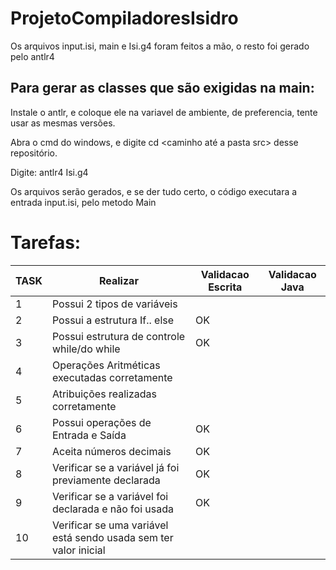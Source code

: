 # ProjetoCompiladoresIsidro

Os arquivos input.isi, main e Isi.g4 foram feitos a mão, o resto foi gerado pelo antlr4

## Para gerar as classes que são exigidas na main:

Instale o antlr, e coloque ele na variavel de ambiente, de preferencia, tente usar as mesmas versões.

Abra o cmd do windows, e digite cd <caminho até a pasta src> desse repositório.

Digite: antlr4 Isi.g4


Os arquivos serão gerados, e se der tudo certo, o código executara a entrada input.isi, pelo metodo Main


# Tarefas:

| TASK | Realizar                                                         | Validacao Escrita | Validacao Java |
|------|------------------------------------------------------------------|-------------------|----------------|
| 1    | Possui 2 tipos de variáveis                                      |                   |                |
| 2    | Possui a estrutura If.. else                                     | OK                |                |
| 3    | Possui estrutura de controle while/do while                      | OK                |                |
| 4    | Operações Aritméticas executadas corretamente                    |                   |                |
| 5    | Atribuições realizadas corretamente                              |                   |                |
| 6    | Possui operações de Entrada e Saída                              | OK                |                |
| 7    | Aceita números decimais                                          | OK                |                |
| 8    | Verificar se a variável já foi previamente declarada             | OK                |                |
| 9    | Verificar se a variável foi declarada e não foi usada            | OK                |                |
| 10   | Verificar se uma variável está sendo usada sem ter valor inicial |                   |                |

